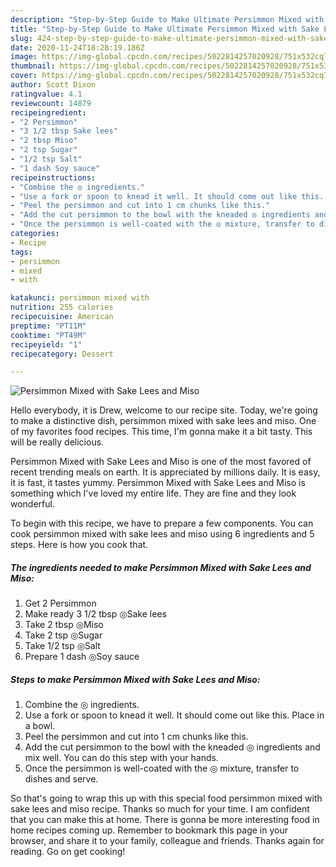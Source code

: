 ```yaml
---
description: "Step-by-Step Guide to Make Ultimate Persimmon Mixed with Sake Lees and Miso"
title: "Step-by-Step Guide to Make Ultimate Persimmon Mixed with Sake Lees and Miso"
slug: 424-step-by-step-guide-to-make-ultimate-persimmon-mixed-with-sake-lees-and-miso
date: 2020-11-24T18:28:19.186Z
image: https://img-global.cpcdn.com/recipes/5022814257020928/751x532cq70/persimmon-mixed-with-sake-lees-and-miso-recipe-main-photo.jpg
thumbnail: https://img-global.cpcdn.com/recipes/5022814257020928/751x532cq70/persimmon-mixed-with-sake-lees-and-miso-recipe-main-photo.jpg
cover: https://img-global.cpcdn.com/recipes/5022814257020928/751x532cq70/persimmon-mixed-with-sake-lees-and-miso-recipe-main-photo.jpg
author: Scott Dixon
ratingvalue: 4.1
reviewcount: 14879
recipeingredient:
- "2 Persimmon"
- "3 1/2 tbsp Sake lees"
- "2 tbsp Miso"
- "2 tsp Sugar"
- "1/2 tsp Salt"
- "1 dash Soy sauce"
recipeinstructions:
- "Combine the ◎ ingredients."
- "Use a fork or spoon to knead it well. It should come out like this. Place in a bowl."
- "Peel the persimmon and cut into 1 cm chunks like this."
- "Add the cut persimmon to the bowl with the kneaded ◎ ingredients and mix well. You can do this step with your hands."
- "Once the persimmon is well-coated with the ◎ mixture, transfer to dishes and serve."
categories:
- Recipe
tags:
- persimmon
- mixed
- with

katakunci: persimmon mixed with 
nutrition: 255 calories
recipecuisine: American
preptime: "PT11M"
cooktime: "PT49M"
recipeyield: "1"
recipecategory: Dessert

---
```



![Persimmon Mixed with Sake Lees and Miso](https://img-global.cpcdn.com/recipes/5022814257020928/751x532cq70/persimmon-mixed-with-sake-lees-and-miso-recipe-main-photo.jpg)

Hello everybody, it is Drew, welcome to our recipe site. Today, we're going to make a distinctive dish, persimmon mixed with sake lees and miso. One of my favorites food recipes. This time, I'm gonna make it a bit tasty. This will be really delicious.

Persimmon Mixed with Sake Lees and Miso is one of the most favored of recent trending meals on earth. It is appreciated by millions daily. It is easy, it is fast, it tastes yummy. Persimmon Mixed with Sake Lees and Miso is something which I've loved my entire life. They are fine and they look wonderful.




To begin with this recipe, we have to prepare a few components. You can cook persimmon mixed with sake lees and miso using 6 ingredients and 5 steps. Here is how you cook that.

<!--inarticleads1-->

##### The ingredients needed to make Persimmon Mixed with Sake Lees and Miso:

1. Get 2 Persimmon
1. Make ready 3 1/2 tbsp ◎Sake lees
1. Take 2 tbsp ◎Miso
1. Take 2 tsp ◎Sugar
1. Take 1/2 tsp ◎Salt
1. Prepare 1 dash ◎Soy sauce




<!--inarticleads2-->

##### Steps to make Persimmon Mixed with Sake Lees and Miso:

1. Combine the ◎ ingredients.
1. Use a fork or spoon to knead it well. It should come out like this. Place in a bowl.
1. Peel the persimmon and cut into 1 cm chunks like this.
1. Add the cut persimmon to the bowl with the kneaded ◎ ingredients and mix well. You can do this step with your hands.
1. Once the persimmon is well-coated with the ◎ mixture, transfer to dishes and serve.




So that's going to wrap this up with this special food persimmon mixed with sake lees and miso recipe. Thanks so much for your time. I am confident that you can make this at home. There is gonna be more interesting food in home recipes coming up. Remember to bookmark this page in your browser, and share it to your family, colleague and friends. Thanks again for reading. Go on get cooking!
